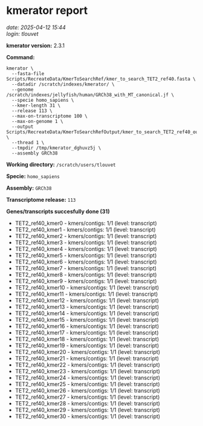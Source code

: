 # kmerator report
*date: 2025-04-12 15:44*  
*login: tlouvet*

**kmerator version:** 2.3.1

**Command:**

```
kmerator \
  --fasta-file Scripts/RecreateData/KmerToSearchRef/kmer_to_search_TET2_ref40.fasta \
  --datadir /scratch/indexes/kmerator/ \
  --genome /scratch/indexes/jellyfish/human/GRCh38_with_MT_canonical.jf \
  --specie homo_sapiens \
  --kmer-length 31 \
  --release 113 \
  --max-on-transcriptome 100 \
  --max-on-genome 1 \
  --output Scripts/RecreateData/KmerToSearchRefOutput/kmer_to_search_TET2_ref40_output \
  --thread 1 \
  --tmpdir /tmp/kmerator_dghuvz5j \
  --assembly GRCh38
```

**Working directory:** `/scratch/users/tlouvet`

**Specie:** `homo_sapiens`

**Assembly:** `GRCh38`

**Transcriptome release:** `113`

**Genes/transcripts succesfully done (31)**

- TET2_ref40_kmer0 - kmers/contigs: 1/1 (level: transcript)
- TET2_ref40_kmer1 - kmers/contigs: 1/1 (level: transcript)
- TET2_ref40_kmer2 - kmers/contigs: 1/1 (level: transcript)
- TET2_ref40_kmer3 - kmers/contigs: 1/1 (level: transcript)
- TET2_ref40_kmer4 - kmers/contigs: 1/1 (level: transcript)
- TET2_ref40_kmer5 - kmers/contigs: 1/1 (level: transcript)
- TET2_ref40_kmer6 - kmers/contigs: 1/1 (level: transcript)
- TET2_ref40_kmer7 - kmers/contigs: 1/1 (level: transcript)
- TET2_ref40_kmer8 - kmers/contigs: 1/1 (level: transcript)
- TET2_ref40_kmer9 - kmers/contigs: 1/1 (level: transcript)
- TET2_ref40_kmer10 - kmers/contigs: 1/1 (level: transcript)
- TET2_ref40_kmer11 - kmers/contigs: 1/1 (level: transcript)
- TET2_ref40_kmer12 - kmers/contigs: 1/1 (level: transcript)
- TET2_ref40_kmer13 - kmers/contigs: 1/1 (level: transcript)
- TET2_ref40_kmer14 - kmers/contigs: 1/1 (level: transcript)
- TET2_ref40_kmer15 - kmers/contigs: 1/1 (level: transcript)
- TET2_ref40_kmer16 - kmers/contigs: 1/1 (level: transcript)
- TET2_ref40_kmer17 - kmers/contigs: 1/1 (level: transcript)
- TET2_ref40_kmer18 - kmers/contigs: 1/1 (level: transcript)
- TET2_ref40_kmer19 - kmers/contigs: 1/1 (level: transcript)
- TET2_ref40_kmer20 - kmers/contigs: 1/1 (level: transcript)
- TET2_ref40_kmer21 - kmers/contigs: 1/1 (level: transcript)
- TET2_ref40_kmer22 - kmers/contigs: 1/1 (level: transcript)
- TET2_ref40_kmer23 - kmers/contigs: 1/1 (level: transcript)
- TET2_ref40_kmer24 - kmers/contigs: 1/1 (level: transcript)
- TET2_ref40_kmer25 - kmers/contigs: 1/1 (level: transcript)
- TET2_ref40_kmer26 - kmers/contigs: 1/1 (level: transcript)
- TET2_ref40_kmer27 - kmers/contigs: 1/1 (level: transcript)
- TET2_ref40_kmer28 - kmers/contigs: 1/1 (level: transcript)
- TET2_ref40_kmer29 - kmers/contigs: 1/1 (level: transcript)
- TET2_ref40_kmer30 - kmers/contigs: 1/1 (level: transcript)
